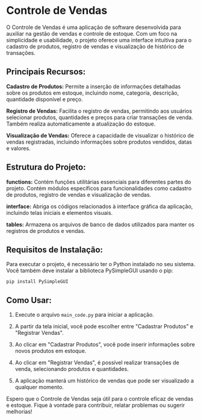 # Controle de Vendas

O Controle de Vendas é uma aplicação de software desenvolvida para auxiliar na gestão de vendas e controle de estoque. Com um foco na simplicidade e usabilidade, o projeto oferece uma interface intuitiva para o cadastro de produtos, registro de vendas e visualização de histórico de transações.

## Principais Recursos:
**Cadastro de Produtos:** Permite a inserção de informações detalhadas sobre os produtos em estoque, incluindo nome, categoria, descrição, quantidade disponível e preço.

**Registro de Vendas:** Facilita o registro de vendas, permitindo aos usuários selecionar produtos, quantidades e preços para criar transações de venda. Também realiza automaticamente a atualização do estoque.

**Visualização de Vendas:** Oferece a capacidade de visualizar o histórico de vendas registradas, incluindo informações sobre produtos vendidos, datas e valores. 

## Estrutura do Projeto:
**functions:** Contém funções utilitárias essenciais para diferentes partes do projeto. Contém módulos específicos para funcionalidades como cadastro de produtos, registro de vendas e visualização de vendas.

**interface:** Abriga os códigos relacionados à interface gráfica da aplicação, incluindo telas iniciais e elementos visuais.

**tables:** Armazena os arquivos de banco de dados utilizados para manter os registros de produtos e vendas.

## Requisitos de Instalação:
Para executar o projeto, é necessário ter o Python instalado no seu sistema. Você também deve instalar a biblioteca PySimpleGUI usando o pip:

    pip install PySimpleGUI

## Como Usar:

1. Execute o arquivo `main_code.py` para iniciar a aplicação.

2. A partir da tela inicial, você pode escolher entre "Cadastrar Produtos" e "Registrar Vendas".

3. Ao clicar em "Cadastrar Produtos", você pode inserir informações sobre novos produtos em estoque.

4. Ao clicar em "Registrar Vendas", é possível realizar transações de venda, selecionando produtos e quantidades.

5. A aplicação manterá um histórico de vendas que pode ser visualizado a qualquer momento.

Espero que o Controle de Vendas seja útil para o controle eficaz de vendas e estoque. Fique à vontade para contribuir, relatar problemas ou sugerir melhorias!